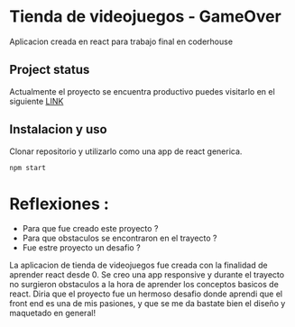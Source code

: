 # Tienda de videojuegos - GameOver

Aplicacion creada en react para trabajo final en coderhouse

## Project status

Actualmente el proyecto se encuentra productivo puedes visitarlo en el siguiente 
[LINK](https://gameover-tienda.netlify.app/)



## Instalacion y uso 

Clonar repositorio y utilizarlo como una app de react generica.
```bash
npm start 
```

# Reflexiones :

 - Para que fue creado este proyecto ? 
 - Para que obstaculos se encontraron en el trayecto ? 
 - Fue estre proyecto un desafio ?

La aplicacion de tienda de videojuegos fue creada con la finalidad de aprender react desde 0.
Se creo una app responsive y durante el trayecto no surgieron obstaculos a la hora de aprender los conceptos basicos de react.
Diria que el proyecto fue un hermoso desafio donde aprendi que el front end es una de mis pasiones, y que se me da bastate bien el diseño y maquetado en general!
